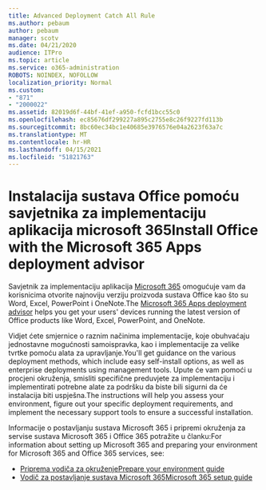 ```yaml
---
title: Advanced Deployment Catch All Rule
ms.author: pebaum
author: pebaum
manager: scotv
ms.date: 04/21/2020
audience: ITPro
ms.topic: article
ms.service: o365-administration
ROBOTS: NOINDEX, NOFOLLOW
localization_priority: Normal
ms.custom:
- "871"
- "2000022"
ms.assetid: 82019d6f-44bf-41ef-a950-fcfd1bcc55c0
ms.openlocfilehash: ec85676df299227a895c2755e8c26f9227fd113b
ms.sourcegitcommit: 8bc60ec34bc1e40685e3976576e04a2623f63a7c
ms.translationtype: MT
ms.contentlocale: hr-HR
ms.lasthandoff: 04/15/2021
ms.locfileid: "51821763"
---
```

# <a name="install-office-with-the-microsoft-365-apps-deployment-advisor"></a><span data-ttu-id="4474b-102">Instalacija sustava Office pomoću savjetnika za implementaciju aplikacija microsoft 365</span><span class="sxs-lookup"><span data-stu-id="4474b-102">Install Office with the Microsoft 365 Apps deployment advisor</span></span>

<span data-ttu-id="4474b-103">Savjetnik za implementaciju aplikacija [Microsoft 365](https://go.microsoft.com/fwlink/?linkid=2145748) omogućuje vam da korisnicima otvorite najnoviju verziju proizvoda sustava Office kao što su Word, Excel, PowerPoint i OneNote.</span><span class="sxs-lookup"><span data-stu-id="4474b-103">The [Microsoft 365 Apps deployment advisor](https://go.microsoft.com/fwlink/?linkid=2145748) helps you get your users' devices running the latest version of Office products like Word, Excel, PowerPoint, and OneNote.</span></span>
  
<span data-ttu-id="4474b-104">Vidjet ćete smjernice o raznim načinima implementacije, koje obuhvaćaju jednostavne mogućnosti samoispravka, kao i implementacije za velike tvrtke pomoću alata za upravljanje.</span><span class="sxs-lookup"><span data-stu-id="4474b-104">You'll get guidance on the various deployment methods, which include easy self-install options, as well as enterprise deployments using management tools.</span></span> <span data-ttu-id="4474b-105">Upute će vam pomoći u procjeni okruženja, smisliti specifične preduvjete za implementaciju i implementirati potrebne alate za podršku da biste bili sigurni da će instalacija biti uspješna.</span><span class="sxs-lookup"><span data-stu-id="4474b-105">The instructions will help you assess your environment, figure out your specific deployment requirements, and implement the necessary support tools to ensure a successful installation.</span></span>
  
<span data-ttu-id="4474b-106">Informacije o postavljanju sustava Microsoft 365 i pripremi okruženja za servise sustava Microsoft 365 i Office 365 potražite u članku:</span><span class="sxs-lookup"><span data-stu-id="4474b-106">For information about setting up Microsoft 365 and preparing your environment for Microsoft 365 and Office 365 services, see:</span></span>

- [<span data-ttu-id="4474b-107">Priprema vodiča za okruženje</span><span class="sxs-lookup"><span data-stu-id="4474b-107">Prepare your environment guide</span></span>](https://go.microsoft.com/fwlink/?linkid=2005213)
- [<span data-ttu-id="4474b-108">Vodič za postavljanje sustava Microsoft 365</span><span class="sxs-lookup"><span data-stu-id="4474b-108">Microsoft 365 setup guide</span></span>](https://go.microsoft.com/fwlink/?linkid=2072646)
